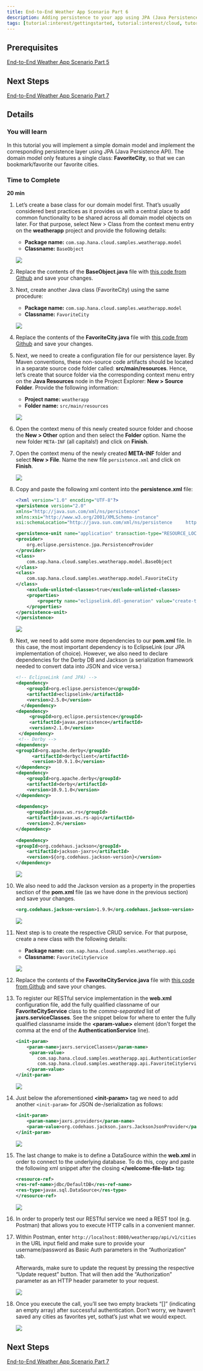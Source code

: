 ```yaml
---
title: End-to-End Weather App Scenario Part 6
description: Adding persistence to your app using JPA (Java Persistence API)
tags: [tutorial:interest/gettingstarted, tutorial:interest/cloud, tutorial:product/hcp, tutorial:technology/java]
---
```


## Prerequisites  
[End-to-End Weather App Scenario Part 5](http://go.sap.com/developer/tutorials/hcp-java-weatherapp-part5.html)

## Next Steps
[End-to-End Weather App Scenario Part 7](http://go.sap.com/developer/tutorials/hcp-java-weatherapp-part7.html)
 
## Details
### You will learn  
In this tutorial you will implement a simple domain model and implement the corresponding persistence layer using JPA (Java Persistence API). The domain model only features a single class: **FavoriteCity**, so that we can bookmark/favorite our favorite cities.

### Time to Complete
**20 min** 


1. Let’s create a base class for our domain model first. That’s usually considered best practices as it provides us with a central place to add common functionality to be shared across all domain model objects on later. For that purpose, select New > Class from the context menu entry on the **weatherapp** project and provide the following details:

    - **Package name:** `com.sap.hana.cloud.samples.weatherapp.model`
    - **Classname:** `BaseObject`

    ![](https://raw.githubusercontent.com/SAPDocuments/Tutorials/master/tutorials/hcp-java-weatherapp-part6/e2e_06-1.png)

2. Replace the contents of the **BaseObject.java** file with [this code from Github](https://raw.githubusercontent.com/SAP/cloud-weatherapp/6b77dcac5a8de14ea2326fa770f941e08c5d8419/src/main/java/com/sap/hana/cloud/samples/weatherapp/model/BaseObject.java) and save your changes.

3. Next, create another Java class (FavoriteCity) using the same procedure:

    - **Package name:** `com.sap.hana.cloud.samples.weatherapp.model`
    - **Classname:** `FavoriteCity`

    ![](https://raw.githubusercontent.com/SAPDocuments/Tutorials/master/tutorials/hcp-java-weatherapp-part6/e2e_06-3.png)

4. Replace the contents of the **FavoriteCity.java** file with [this code from Github](https://raw.githubusercontent.com/SAP/cloud-weatherapp/6b77dcac5a8de14ea2326fa770f941e08c5d8419/src/main/java/com/sap/hana/cloud/samples/weatherapp/model/FavoriteCity.java) and save your changes.

5. Next, we need to create a configuration file for our persistence layer. By Maven conventions, these non-source code artifacts should be located in a separate source code folder called: **src/main/resources**. Hence, let’s create that source folder via the corresponding context menu entry on the **Java Resources** node in the Project Explorer: **New > Source Folder**. Provide the following information:

    - **Project name:** `weatherapp`
    - **Folder name:** `src/main/resources`

    ![](https://raw.githubusercontent.com/SAPDocuments/Tutorials/master/tutorials/hcp-java-weatherapp-part6/e2e_06-5.png)


6. Open the context menu of this newly created source folder and choose the **New > Other** option and then select the **Folder** option. Name the new folder `META-INF` (all capitals!) and click on **Finish**.

7. Open the context menu of the newly created **META-INF** folder and select **New > File**. Name the new file `persistence.xml` and click on **Finish**. 

    ![](https://raw.githubusercontent.com/SAPDocuments/Tutorials/master/tutorials/hcp-java-weatherapp-part6/e2e_06-7.png)

8. Copy and paste the following xml content into the **persistence.xml** file:

    ```xml
    <?xml version="1.0" encoding="UTF-8"?>
    <persistence version="2.0" 
    xmlns="http://java.sun.com/xml/ns/persistence" 
    xmlns:xsi="http://www.w3.org/2001/XMLSchema-instance" 
    xsi:schemaLocation="http://java.sun.com/xml/ns/persistence     http://java.sun.com/xml/ns/persistence/persistence_2_0.xsd">

    <persistence-unit name="application" transaction-type="RESOURCE_LOCAL">
    <provider>
        org.eclipse.persistence.jpa.PersistenceProvider
    </provider>
    <class>
        com.sap.hana.cloud.samples.weatherapp.model.BaseObject
    </class>
    <class>
        com.sap.hana.cloud.samples.weatherapp.model.FavoriteCity
    </class>
  	    <exclude-unlisted-classes>true</exclude-unlisted-classes>
  	    <properties>
	        <property name="eclipselink.ddl-generation" value="create-tables"/>
	    </properties>
    </persistence-unit>
    </persistence>
    ```

    ![](https://raw.githubusercontent.com/SAPDocuments/Tutorials/master/tutorials/hcp-java-weatherapp-part6/e2e_06-8.png)
 

9. Next, we need to add some more dependencies to our **pom.xml** file. In this case, the most important dependency is to EclipseLink (our JPA implementation of choice). However, we also need to declare dependencies for the Derby DB and Jackson (a serialization framework needed to convert data into JSON and vice versa.)

    ``` xml 
    <!-- EclipseLink (and JPA) --> 
    <dependency>
	    <groupId>org.eclipse.persistence</groupId>
	    <artifactId>eclipselink</artifactId>
	    <version>2.5.0</version>
      </dependency>
    <dependency>
	     <groupId>org.eclipse.persistence</groupId>
	     <artifactId>javax.persistence</artifactId>
	     <version>2.1.0</version>
     </dependency>
     <!-- Derby -->
    <dependency>
    <groupId>org.apache.derby</groupId>
		  <artifactId>derbyclient</artifactId>
		  <version>10.9.1.0</version>
    </dependency>
    <dependency>
		<groupId>org.apache.derby</groupId>
		<artifactId>derby</artifactId>
		<version>10.9.1.0</version>
    </dependency>
		
    <dependency>
		<groupId>javax.ws.rs</groupId>
		<artifactId>javax.ws.rs-api</artifactId>
		<version>2.0</version>
    </dependency>
	  	
    <dependency>
    <groupId>org.codehaus.jackson</groupId>
		<artifactId>jackson-jaxrs</artifactId>
		<version>${org.codehaus.jackson-version}</version>
    </dependency>
    ```
	
    ![](https://raw.githubusercontent.com/SAPDocuments/Tutorials/master/tutorials/hcp-java-weatherapp-part6/e2e_06-9.png)
  

10. We also need to add the Jackson version as a property in the properties section of the **pom.xml** file (as we have done in the previous section) and save your changes.

    ```xml
    <org.codehaus.jackson-version>1.9.9</org.codehaus.jackson-version>
    ```

    ![](https://raw.githubusercontent.com/SAPDocuments/Tutorials/master/tutorials/hcp-java-weatherapp-part6/e2e_06-10.png)

11. Next step is to create the respective CRUD service. For that purpose, create a new class with the following details:

    - **Package name:** `com.sap.hana.cloud.samples.weatherapp.api`
    - **Classname:** `FavoriteCityService`

    ![](https://raw.githubusercontent.com/SAPDocuments/Tutorials/master/tutorials/hcp-java-weatherapp-part6/e2e_06-11.png)

12. Replace the contents of the **FavoriteCityService.java** file with [this code from Github](https://raw.githubusercontent.com/SAP/cloud-weatherapp/0988620f000075011dd3eb29c7155fae523647d8/src/main/java/com/sap/hana/cloud/samples/weatherapp/api/FavoriteCityService.java) and save your changes.

13. To register our RESTful service implementation in the **web.xml** configuration file, add the fully qualified classname of our **FavoriteCityService** class to the *comma-separated* list of **jaxrs.serviceClasses**. See the snippet below for where to enter the fully qualified classname inside the **\<param-value>** element (don't forget the comma at the end of the **AuthenticationService** line).


    ```xml
    <init-param>
        <param-name>jaxrs.serviceClasses</param-name>
	     <param-value>
            com.sap.hana.cloud.samples.weatherapp.api.AuthenticationService,
            com.sap.hana.cloud.samples.weatherapp.api.FavoriteCityService
        </param-value>
    </init-param>

     ```

    ![](e2e_06-13.png)
   

14. Just below the aforementioned **\<init-param>** tag we need to add another `<init-param>` for JSON de-/serialization as follows:

    ```xml
    <init-param>
  		<param-name>jaxrs.providers</param-name>
  		<param-value>org.codehaus.jackson.jaxrs.JacksonJsonProvider</param-value>
    </init-param>
    ```
    ![](https://raw.githubusercontent.com/SAPDocuments/Tutorials/master/tutorials/hcp-java-weatherapp-part6/e2e_06-14.png)
 
15. The last change to make is to define a DataSource within the **web.xml** in order to connect to the underlying database. To do this, copy and paste the following xml snippet after the closing **\</welcome-file-list>** tag:


    ```xml
    <resource-ref>
    <res-ref-name>jdbc/DefaultDB</res-ref-name>
    <res-type>javax.sql.DataSource</res-type>
    </resource-ref>
    ```
 
    ![](https://raw.githubusercontent.com/SAPDocuments/Tutorials/master/tutorials/hcp-java-weatherapp-part6/e2e_06-15.png)


16. In order to properly test our RESTful service we need a REST tool (e.g. Postman) that allows you to execute HTTP calls in a convenient manner. 

17. Within Postman, enter `http://localhost:8080/weatherapp/api/v1/cities` in the URL input field and make sure to provide your username/password as Basic Auth parameters in the “Authorization” tab. 

    Afterwards, make sure to update the request by pressing the respective “Update request” button. That will then add the “Authorization” parameter as an HTTP header parameter to your request. 

    ![](https://raw.githubusercontent.com/SAPDocuments/Tutorials/master/tutorials/hcp-java-weatherapp-part6/e2e_06-17.png)


18. Once you execute the call, you’ll see two empty brackets “[]” (indicating an empty array) after successful authentication. Don’t worry, we haven’t saved any cities as favorites yet, sothat’s just what we would expect. 
 
    ![](https://raw.githubusercontent.com/SAPDocuments/Tutorials/master/tutorials/hcp-java-weatherapp-part6/e2e_06-18.png)
 



 
## Next Steps
[End-to-End Weather App Scenario Part 7](http://go.sap.com/developer/tutorials/hcp-java-weatherapp-part7.html)
